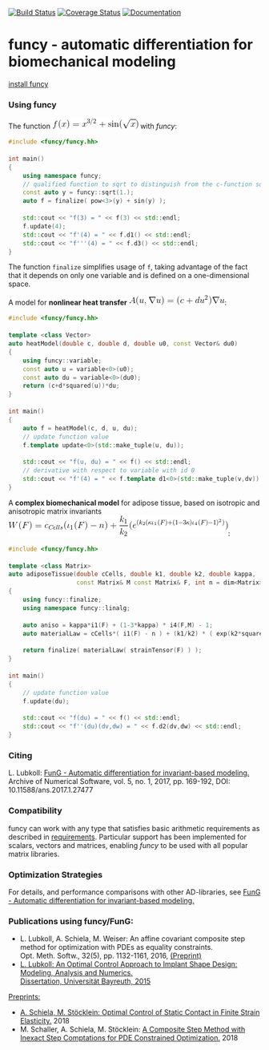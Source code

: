[![Build Status](https://travis-ci.org/lubkoll/funcy.svg?branch=master)](https://travis-ci.org/lubkoll/funcy)
[![Coverage Status](https://coveralls.io/repos/github/lubkoll/funcy/badge.svg?branch=master)](https://coveralls.io/github/lubkoll/funcy?branch=master)
[![Documentation](https://codedocs.xyz/lubkoll/funcy.svg)](https://codedocs.xyz/lubkoll/funcy/)
# funcy - automatic differentiation for biomechanical modeling

[install funcy](INSTALL.md)

### Using funcy

The function <img src=doc/Eq1.gif title="f(x) = x^{3/2}+\sin(\sqrt{x})" /> with *funcy*:
```cpp
#include <funcy/funcy.hh>

int main()
{
    using namespace funcy;
    // qualified function to sqrt to distinguish from the c-function sqrt in math.h, commonly included in the c++-header cmath.
    const auto y = funcy::sqrt(1.);
    auto f = finalize( pow<3>(y) + sin(y) );

    std::cout << "f(3) = " << f(3) << std::endl;
    f.update(4);
    std::cout << "f'(4) = " << f.d1() << std::endl;
    std::cout << "f'''(4) = " << f.d3() << std::endl;
}
```
The function `finalize` simplifies usage of `f`, taking advantage of the fact that it depends on only one variable and is defined on a one-dimensional space.

A model for **nonlinear heat transfer** <img src=doc/Eq2.gif title="A(u,\nabla u)=(c+du^2)\nabla u" />:
```cpp
#include <funcy/funcy.hh>

template <class Vector>
auto heatModel(double c, double d, double u0, const Vector& du0)
{
    using funcy::variable;
    const auto u = variable<0>(u0);
    const auto du = variable<0>(du0);
    return (c+d*squared(u))*du;
}

int main()
{
    auto f = heatModel(c, d, u, du);
    // update function value
    f.template update<0>(std::make_tuple(u, du));

    std::cout << "f(u, du) = " << f() << std::endl;
    // derivative with respect to variable with id 0
    std::cout << "f'(4) = " << f.template d1<0>(std::make_tuple(v,dv)) << std::endl;
}
```

A **complex biomechanical model** for adipose tissue, based on isotropic and anisotropic matrix invariants <img src=doc/Eq3.gif/>:
```cpp
#include <funcy/funcy.hh>

template <class Matrix>
auto adiposeTissue(double cCells, double k1, double k2, double kappa,
                   const Matrix& M const Matrix& F, int n = dim<Matrix>())
{
    using funcy::finalize;
    using namespace funcy::linalg;

    auto aniso = kappa*i1(F) + (1-3*kappa) * i4(F,M) - 1;
    auto materialLaw = cCells*( i1(F) - n ) + (k1/k2) * ( exp(k2*squared(aniso)) - 1 );

    return finalize( materialLaw( strainTensor(F) ) );
}

int main()
{
    // update function value
    f.update(du);

    std::cout << "f(du) = " << f() << std::endl;
    std::cout << "f''(du)(dv,dw) = " << f.d2(dv,dw) << std::endl;
}
```

### Citing
L. Lubkoll: [FunG - Automatic differentiation for invariant-based modeling.](https://journals.ub.uni-heidelberg.de/index.php/ans/article/download/27477/29446) Archive of Numerical Software, vol. 5, no. 1, 2017, pp. 169-192, DOI: 10.11588/ans.2017.1.27477

### Compatibility

funcy can work with any type that satisfies basic arithmetic requirements as described in [requirements](REQUIREMENTS.md). Particular support has been implemented for scalars, vectors and matrices, enabling *funcy* to be used with all popular matrix libraries.


### Optimization Strategies

For details, and performance comparisons with other AD-libraries, see [FunG - Automatic differentiation for invariant-based modeling.](https://journals.ub.uni-heidelberg.de/index.php/ans/article/download/27477/29446)

### Publications using funcy/FunG:
* L. Lubkoll, A. Schiela, M. Weiser: <span class="bold">An affine covariant composite step method for optimization with PDEs as equality constraints.</span><br> Opt. Meth. Softw., 32(5), pp. 1132-1161, 2016, <a href="https://opus4.kobv.de/opus4-zib/files/5395/ZR-15-09.pdf">(Preprint)
* L. Lubkoll: <span class="bold">An Optimal Control Approach to Implant Shape Design: Modeling, Analysis and Numerics.</span><br> Dissertation, Universität Bayreuth, 2015

Preprints:

* A. Schiela, M. Stöcklein: <a href="https://spp1962.wias-berlin.de/preprints/097.pdf">Optimal Control of Static Contact in Finite Strain Elasticity.</a> 2018
* M. Schaller, A. Schiela, M. Stöcklein: <a href="https://spp1962.wias-berlin.de/preprints/098.pdf">A Composite Step Method with Inexact Step Comptations for PDE Constrained Optimization.</a> 2018
